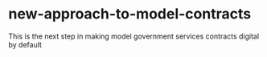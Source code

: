 # new-approach-to-model-contracts
This is the next step in making model government services contracts digital by default
